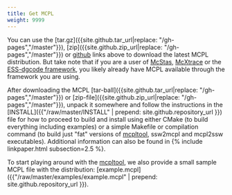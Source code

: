 ```yaml
---
title: Get MCPL
weight: 9999
---
```

You can use the [tar.gz]({{site.github.tar_url|replace: "/gh-pages","/master"}}),
 [zip]({{site.github.zip_url|replace: "/gh-pages","/master"}})
 or [github]({{site.github.repository_url}}) links above
to download the latest MCPL distribution. But take note that if you are a user
of [McStas](LOCAL:hooks_mcstas), [McXtrace](LOCAL:hooks_mcxtrace) or the
[ESS-dgcode framework](https://confluence.esss.lu.se/x/lgDD), you likely
already have MCPL available through the framework you are using.

After downloading the MCPL
[tar-ball]({{site.github.tar_url|replace: "/gh-pages","/master"}})
or [zip-file]({{site.github.zip_url|replace: "/gh-pages","/master"}}),
unpack it somewhere and follow the instructions in the
[INSTALL]({{"/raw/master/INSTALL" | prepend: site.github.repository_url }})
file for how to proceed to build and install using either CMake (to build
everything including examples) or a simple Makefile or compilation command (to
build just "fat" versions of [mcpltool](LOCAL:usage_cmdline), ssw2mcpl and
mcpl2ssw executables). Additional information can also be found in {% include linkpaper.html subsection=2.5 %}.

To start playing around with the [mcpltool](LOCAL:usage_cmdline), we also provide a small sample MCPL file with the distribution: [example.mcpl]({{"/raw/master/examples/example.mcpl" | prepend: site.github.repository_url }}).
